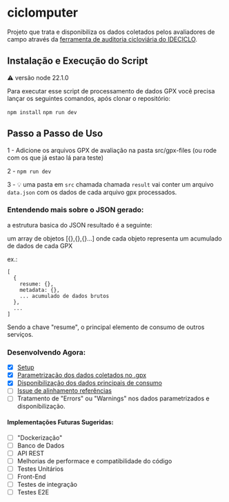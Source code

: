 # ciclomputer
Projeto que trata e disponibiliza os dados coletados pelos avaliadores de campo através da [ferramenta de auditoria cicloviária do IDECICLO](https://github.com/Ameciclo/auditoria-cicloviaria).  

## Instalação e Execução do Script
⚠️ versão node 22.1.0

Para executar esse script de processamento de dados GPX você precisa lançar os seguintes comandos, após clonar o repositório:

`npm install`
`npm run dev`

## Passo a Passo de Uso

1 - Adicione os arquivos GPX de avaliação na pasta src/gpx-files (ou rode com os que já estao lá para teste)

2 - `npm run dev`

3 - 💡 uma pasta em `src` chamada chamada `result` vai conter um arquivo `data.json` com os dados de cada arquivo gpx processados. 


### Entendendo mais sobre o JSON gerado:
  a estrutura basica do JSON resultado é a seguinte:

um array de objetos [{},{},{}...]
onde cada objeto representa um acumulado de dados de cada GPX

ex.:

```
[
  {
    resume: {},
    metadata: {},
    ... acumulado de dados brutos
  },
  ...
]
```
Sendo a chave "resume", o principal elemento de consumo de outros serviços.

### Desenvolvendo Agora:

- [x] [Setup](https://github.com/Ameciclo/ideciclo-processador-GPX/commit/ede0b673153867981d2ff6cf0382ccdfed23629b)
- [x] [Parametrização dos dados coletados no .gpx ](https://github.com/Ameciclo/ideciclo-processador-GPX/pull/1)
- [x] [Disponibilização dos dados principais de consumo](https://github.com/Ameciclo/ideciclo-processador-GPX/pull/2)
- [ ] [Issue de alinhamento referências](https://github.com/Ameciclo/ideciclo-processador-GPX/issues/3)
- [ ] Tratamento de "Errors" ou "Warnings" nos dados parametrizados e disponibilização.

#### Implementações Futuras Sugeridas:

- [ ] "Dockerização"
- [ ] Banco de Dados
- [ ] API REST
- [ ] Melhorias de performace e compatibilidade do código
- [ ] Testes Unitários
- [ ] Front-End
- [ ] Testes de integração
- [ ] Testes E2E
